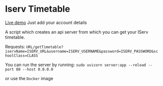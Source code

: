 # Iserv Timetable

[Live demo](https://timetable-80-cdtsiupudi9mmk5gqh00.apps.playground.napptive.dev/getTimetable?iservName=ISERV_URL&username=ISERV_USERNAME&password=ISERV_PASSWORD&schoolClass=CLASS) 
Just add your account details

A script which creates an api server from which you can get your IServ timetable.

Requests:
`URL/getTimetable?iservName=ISERV_URL&username=ISERV_USERNAME&password=ISERV_PASSWORD&schoolClass=CLASS`

You can run the server by running:
`sudo uvicorn server:app --reload --port 80 --host 0.0.0.0`

or use the `Docker` image